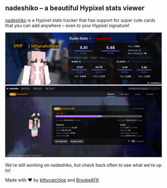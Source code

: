 ## nadeshiko – a beautiful Hypixel stats viewer
[nadeshiko](https://nadeshiko.io) is a Hypixel stats tracker that has support for super cute cards that you can add anywhere – even to your Hypixel signature!

<img src="https://raw.githubusercontent.com/NadeshikoStats/nadeshiko.io/main/public/readme/duels.png">

<img src="https://raw.githubusercontent.com/NadeshikoStats/nadeshiko.io/main/public/readme/main.png">

We're still working on nadeshiko, but check back often to see what we're up to!

Made with ♥&#xFE0E; by <a href="https://github.com/niqumu" target="_blank">kittycatchloe</a> and <a href="https://brookie.dev" target="_blank">BrookeAFK</a>
